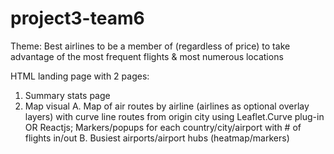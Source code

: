 # project3-team6

Theme: Best airlines to be a member of (regardless of price) to take advantage of the most frequent flights & most numerous locations

HTML landing page with 2 pages: 
1. Summary stats page
2. Map visual
  A. Map of air routes by airline (airlines as optional overlay layers) with curve line routes from origin city using Leaflet.Curve plug-in OR Reactjs;
  Markers/popups for each country/city/airport with # of flights in/out
  B. Busiest airports/airport hubs (heatmap/markers)
